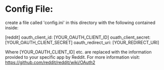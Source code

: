 Config File:
============
create a file called 'config.ini' in this directory with the following
contained inside:

[reddit]
oauth_client_id: [YOUR_OAUTH_CLIENT_ID]
ouath_client_secret: [YOUR_OAUTH_CLIENT_SECRET]
oauth_redirect_uri: [YOUR_REDIRECT_URI]


Where [YOUR_OAUTH_CLIENT_ID] etc. are replaced with the information provided to
your specific app by Reddit. For more information visit:
https://github.com/reddit/reddit/wiki/OAuth2

